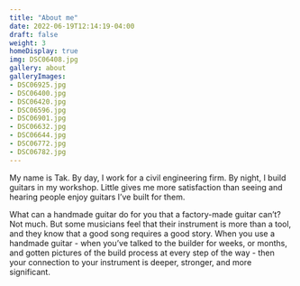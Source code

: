 ```yaml
---
title: "About me"
date: 2022-06-19T12:14:19-04:00
draft: false
weight: 3
homeDisplay: true
img: DSC06408.jpg
gallery: about
galleryImages:
- DSC06925.jpg
- DSC06400.jpg
- DSC06420.jpg
- DSC06596.jpg
- DSC06901.jpg
- DSC06632.jpg
- DSC06644.jpg
- DSC06772.jpg
- DSC06782.jpg
---
```


My name is Tak. By day, I work for a civil engineering firm. By night, I build guitars in my workshop. Little gives me more satisfaction than seeing and hearing people enjoy guitars I’ve built for them.

What can a handmade guitar do for you that a factory-made guitar can’t? Not much. But some musicians feel that their instrument is more than a tool, and they know that a good song requires a good story. When you use a handmade guitar - when you’ve talked to the builder for weeks, or months, and gotten pictures of the build process at every step of the way - then your connection to your instrument is deeper, stronger, and more significant.
